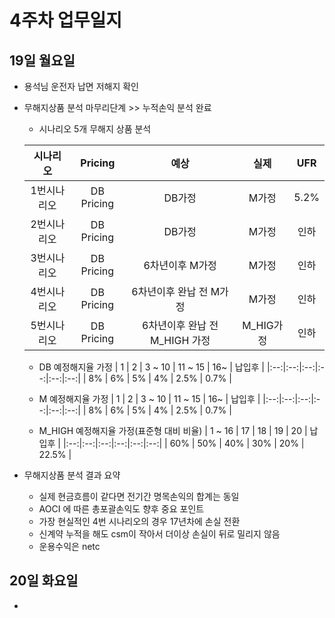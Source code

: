 # 4주차 업무일지

## 19일 월요일

*  용석님 운전자 납면 저해지 확인
*  무해지상품 분석 마무리단계 >> 누적손익 분석 완료
    - 시나리오 5개 무해지 상품  분석

	| 시나리오 | Pricing | 예상 | 실제 | UFR |
	|:--:|:--:|:--:|:--:|:--:|
	| 1번시나리오 | DB Pricing | DB가정 | M가정 | 5.2% |
	| 2번시나리오 | DB Pricing | DB가정 | M가정 | 인하 |
	| 3번시나리오 | DB Pricing | 6차년이후 M가정   | M가정 | 인하 |
	| 4번시나리오 | DB Pricing | 6차년이후 완납 전 M가정  | M가정 | 인하 |
	| 5번시나리오 | DB Pricing | 6차년이후 완납 전 M_HIGH 가정   | M_HIG가정 | 인하 |

    - DB 예정해지율 가정
	| 1 | 2 | 3 ~ 10 | 11 ~ 15 | 16~ | 납입후 |
	|:--:|:--:|:--:|:--:|:--:|:--:|
	| 8% | 6% | 5% | 4% | 2.5% | 0.7% |

    - M 예정해지율 가정
	| 1 | 2 | 3 ~ 10 | 11 ~ 15 | 16~ | 납입후 |
	|:--:|:--:|:--:|:--:|:--:|:--:|
	| 8% | 6% | 5% | 4% | 2.5% | 0.7% |

    - M_HIGH  예정해지율 가정(표준형 대비 비율)
	| 1 ~ 16 | 17 | 18 | 19 | 20 | 납입후 |
	|:--:|:--:|:--:|:--:|:--:|:--:|
	| 60% | 50% | 40% | 30% | 20% | 22.5% |

*  무해지상품 분석 결과 요약
	-  실제 현금흐름이 같다면 전기간 명목손익의 합계는 동일
	-  AOCI 에 따른 총포괄손익도 향후 중요 포인트
	-  가장 현실적인 4번 시나리오의 경우 17년차에 손실 전환
	-  신계약 누적을 해도 csm이 작아서 더이상 손실이 뒤로 밀리지 않음
	-  운용수익은 netc
 
## 20일 화요일

* 
<!--stackedit_data:
eyJoaXN0b3J5IjpbLTE3MTY4Nzc0NjAsLTQwMDQ0MzE4OCwtMT
g2ODg3NTIwNiwtMTc1OTIzOTc0LDIwMjEyNDQ0NDYsMTA0NDk5
Mjg1LC0xMzcxNzY0NDAwLDE2OTg4MDQ3ODJdfQ==
-->